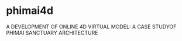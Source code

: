 phimai4d
========

A DEVELOPMENT OF ONLINE 4D VIRTUAL MODEL: A CASE STUDYOF PHIMAI SANCTUARY ARCHITECTURE